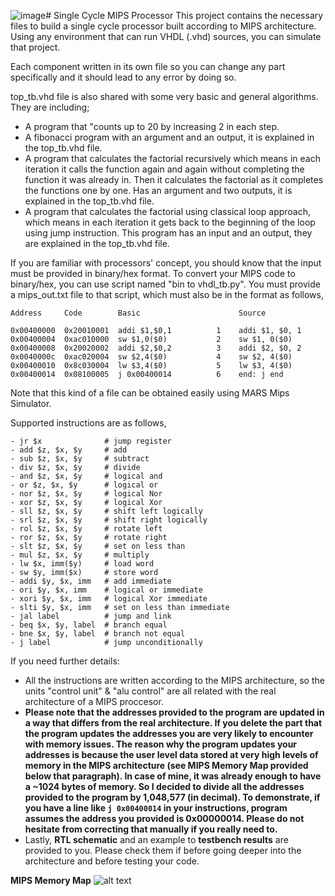 ![image](https://github.com/user-attachments/assets/76d0371a-7422-4156-ae38-46998e40ba23)# Single Cycle MIPS Processor
This project contains the necessary files to build a single cycle processor built according to MIPS architecture. Using any environment that can run VHDL (.vhd) sources, you can simulate that project.

Each component written in its own file so you can change any part specifically and it should lead to any error by doing so.

top_tb.vhd file is also shared with some very basic and general algorithms. They are including;
- A program that "counts up to 20 by increasing 2 in each step.
- A fibonacci program with an argument and an output, it is explained in the top_tb.vhd file.
- A program that calculates the factorial recursively which means in each iteration it calls the function again and again without completing the function it was already in. Then it calculates the factorial as it completes the functions one by one. Has an argument and two outputs, it is explained in the top_tb.vhd file.
- A program that calculates the factorial using classical loop approach, which means in each iteration it gets back to the beginning of the loop using jump instruction. This program has an input and an output, they are explained in the top_tb.vhd file.

If you are familiar with processors' concept, you should know that the input must be provided in binary/hex format. To convert your MIPS code to binary/hex, you can use script named "bin to vhdl_tb.py". You must provide a mips_out.txt file to that script, which must also be in the format as follows,
```
Address     Code        Basic                      Source

0x00400000  0x20010001  addi $1,$0,1          1    addi $1, $0, 1
0x00400004  0xac010000  sw $1,0($0)           2    sw $1, 0($0)
0x00400008  0x20020002  addi $2,$0,2          3    addi $2, $0, 2
0x0040000c  0xac020004  sw $2,4($0)           4    sw $2, 4($0)
0x00400010  0x8c030004  lw $3,4($0)           5    lw $3, 4($0)
0x00400014  0x08100005  j 0x00400014          6    end: j end
```
Note that this kind of a file can be obtained easily using MARS Mips Simulator.

Supported instructions are as follows,
```
- jr $x              # jump register
- add $z, $x, $y     # add
- sub $z, $x, $y     # subtract
- div $z, $x, $y     # divide
- and $z, $x, $y     # logical and
- or $z, $x, $y      # logical or
- nor $z, $x, $y     # logical Nor
- xor $z, $x, $y     # logical Xor
- sll $z, $x, $y     # shift left logically
- srl $z, $x, $y     # shift right logically
- rol $z, $x, $y     # rotate left
- ror $z, $x, $y     # rotate right
- slt $z, $x, $y     # set on less than
- mul $z, $x, $y     # multiply
- lw $x, imm($y)     # load word
- sw $y, imm($x)     # store word
- addi $y, $x, imm   # add immediate
- ori $y, $x, imm    # logical or immediate
- xori $y, $x, imm   # logical Xor immediate
- slti $y, $x, imm   # set on less than immediate
- jal label          # jump and link
- beq $x, $y, label  # branch equal
- bne $x, $y, label  # branch not equal
- j label            # jump unconditionally
```
If you need further details:
- All the instructions are written according to the MIPS architecture, so the units "control unit" & "alu control" are all related with the real architecture of a MIPS proccesor.
- **Please note that the addresses provided to the program are updated in a way that differs from the real architecture. If you delete the part that the program updates the addresses you are very likely to encounter with memory issues. The reason why the program updates your addresses is because the user level data stored at very high levels of memory in the MIPS architecture (see MIPS Memory Map provided below that paragraph). In case of mine, it was already enough to have a ~1024 bytes of memory. So I decided to divide all the addresses provided to the program by 1,048,577 (in decimal). To demonstrate, if you have a line like ```j 0x00400014``` in your instructions, program assumes the address you provided is 0x00000014. Please do not hesitate from correcting that manually if you really need to.**
- Lastly, **RTL schematic** and an example to **testbench results** are provided to you. Please check them if before going deeper into the architecture and before testing your code.

**MIPS Memory Map**
![alt text]([https://www2.it.uu.se/education/course/homepage/os/vt18/module-0/mips-and-mars/mips-memory-layout/](https://www2.it.uu.se/education/course/homepage/os/vt18/images/mips/MIPS_detailed_memory_layout.png))
